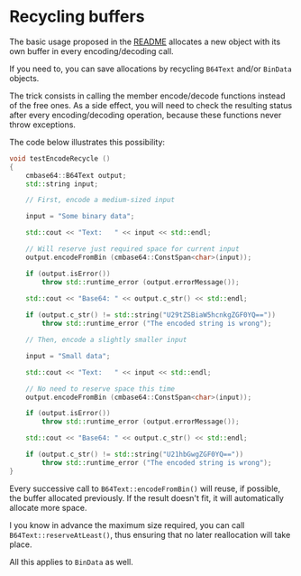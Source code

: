 # Recycling buffers

The basic usage proposed in the [README](README.md) allocates a new object with its own buffer in every encoding/decoding call.

If you need to, you can save allocations by recycling `B64Text` and/or `BinData` objects.

The trick consists in calling the member encode/decode functions instead of the free ones. As a side effect, you will need to check the resulting status after every encoding/decoding operation, because these functions never throw exceptions.

The code below illustrates this possibility:
```C++
void testEncodeRecycle ()
{
    cmbase64::B64Text output;
    std::string input;

    // First, encode a medium-sized input

    input = "Some binary data";

    std::cout << "Text:   " << input << std::endl;

    // Will reserve just required space for current input
    output.encodeFromBin (cmbase64::ConstSpan<char>(input));

    if (output.isError())
        throw std::runtime_error (output.errorMessage());

    std::cout << "Base64: " << output.c_str() << std::endl;
    
    if (output.c_str() != std::string("U29tZSBiaW5hcnkgZGF0YQ=="))
        throw std::runtime_error ("The encoded string is wrong");

    // Then, encode a slightly smaller input

    input = "Small data";

    std::cout << "Text:   " << input << std::endl;

    // No need to reserve space this time
    output.encodeFromBin (cmbase64::ConstSpan<char>(input));

    if (output.isError())
        throw std::runtime_error (output.errorMessage());

    std::cout << "Base64: " << output.c_str() << std::endl;

    if (output.c_str() != std::string("U21hbGwgZGF0YQ=="))
        throw std::runtime_error ("The encoded string is wrong");
}
```

Every successive call to `B64Text::encodeFromBin()` will reuse, if possible, the buffer allocated previously. If the result doesn't fit, it will automatically allocate more space.

I you know in advance the maximum size required, you can call `B64Text::reserveAtLeast()`, thus ensuring that no later reallocation will take place.

All this applies to `BinData` as well.
